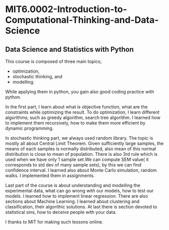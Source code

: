 # MIT6.0002-Introduction-to-Computational-Thinking-and-Data-Science

## Data Science and Statistics with Python
  
This course is composed of three main topics; 
* optimization, 
* stochastic thinking, and 
* modelling. 

While applying them in python, you gain also good coding practice with python. 

In the first part, I learn about what is objective function, what are the constraints while optimizing the result. To do optimization, I learn different algorithms; such as greedy algorithm, search tree algorithm. I learned how to implement them recursively, how to make them more efficient by dynamic programming.
  
In stochastic thinking part, we always used random library. The topic is mostly all about Central Limit Theorem. Given sufficiently large samples, the means of each samples is normally distributed, also mean of this normal distribution is close to mean of population. There is also 3rd rule which is used when we have only 1 sample set.We can compute SEM value( it corresponds to std dev of many sample sets), by this we can find confidence interval. I learned also about Monte Carlo simulation, random walks. I implemented them in assignments.
  
Last part of the course is about understanding and modelling the experimental data, what can go wrong with our models, how to test our models. I learned how to implement linear regression. There are also sections about Machine Learning. I learned about clustering and classification, their algorithic solutions. At last there is section devoted to statistical sins, how to deceive people with your data.
  
I thanks to MIT for making such lessons online.
